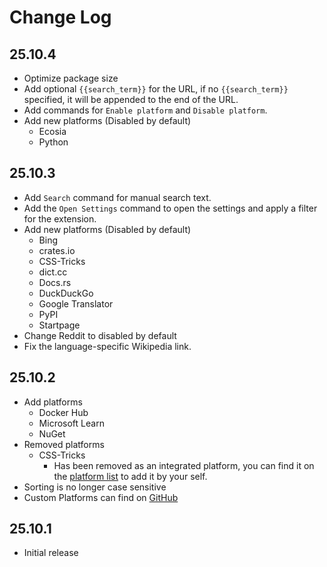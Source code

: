 # Change Log

## 25.10.4
- Optimize package size
- Add optional `{{search_term}}` for the URL, if no `{{search_term}}` specified, it will be appended to the end of the URL.
- Add commands for `Enable platform` and `Disable platform`.
- Add new platforms (Disabled by default)
  - Ecosia
  - Python

## 25.10.3
- Add `Search` command for manual search text.
- Add the `Open Settings` command to open the settings and apply a filter for the extension.
- Add new platforms (Disabled by default)
  - Bing
  - crates.io
  - CSS-Tricks
  - dict.cc
  - Docs.rs
  - DuckDuckGo
  - Google Translator
  - PyPI
  - Startpage
- Change Reddit to disabled by default
- Fix the language-specific Wikipedia link.

## 25.10.2
- Add platforms
  - Docker Hub
  - Microsoft Learn
  - NuGet
- Removed platforms
  - CSS-Tricks
    - Has been removed as an integrated platform, you can find it on the [platform list](https://github.com/saxc/search-on/blob/main/Platforms.md) to add it by your self.
- Sorting is no longer case sensitive
- Custom Platforms can find on [GitHub](https://github.com/saxc/search-on/blob/main/Platforms.md)

## 25.10.1
- Initial release